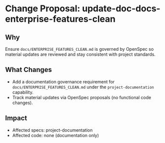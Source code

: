 # Change Proposal: update-doc-docs-enterprise-features-clean

## Why

Ensure `docs/ENTERPRISE_FEATURES_CLEAN.md` is governed by OpenSpec so material updates are reviewed and stay consistent with project standards.

## What Changes

- Add a documentation governance requirement for `docs/ENTERPRISE_FEATURES_CLEAN.md` under the `project-documentation` capability.
- Track material updates via OpenSpec proposals (no functional code changes).

## Impact

- Affected specs: project-documentation
- Affected code: none (documentation only)
